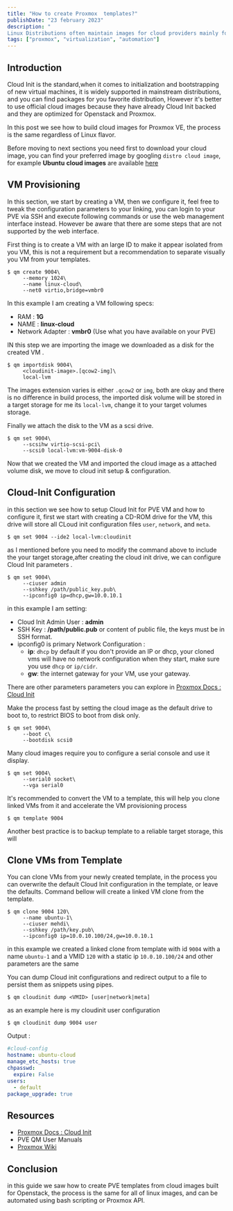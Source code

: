 ```yaml
---
title: "How to create Proxmox  templates?"
publishDate: "23 february 2023"
description: "
Linux Distributions often maintain images for cloud providers mainly for OpenStack, these images work in Proxmox too."
tags: ["proxmox", "virtualization", "automation"]
---
```


## Introduction

Cloud Init is the standard,when it comes to initialization and bootstrapping of new virtual machines, it is widely supported in mainstream distributions, and you can find packages for you favorite distribution, However it's better to use official cloud images because they have already Cloud Init backed and they are optimized for Openstack and Proxmox.

In this post we see how to build cloud images for Proxmox VE, the process is the same regardless of Linux flavor.

Before moving to next sections you need first to download your cloud image, you can find your preferred image by googling `distro cloud image`, for example **Ubuntu** **cloud images** are available [here](https://cloud-images.ubuntu.com)

## VM Provisioning

In this section, we start by creating a VM, then we configure it, feel free to tweak the configuration parameters to your linking, you can login to your PVE via SSH and execute following commands or use the web management interface instead. However be aware that there are some steps that are not supported by the web interface.

First thing is to create a VM with an large ID to make it appear isolated from you VM, this is not a requirement but a recommendation to separate visually you VM from your templates.

```shell
$ qm create 9004\
     --memory 1024\
     --name linux-cloud\
     --net0 virtio,bridge=vmbr0
```

In this example I am creating a VM following specs:

- RAM : **1G**
- NAME : **linux-cloud**
- Network Adapter : **vmbr0** (Use what you have available on your PVE)

IN this step we are importing the image we downloaded as a disk for the created VM .

```shell
$ qm importdisk 9004\
     <cloudinit-image>.[qcow2-img]\
     local-lvm
```

The images extension varies is either `.qcow2` or `img`, both are okay and there is no difference in build process, the imported disk volume will be stored in a target storage for me its `local-lvm`, change it to your target volumes storage.

Finally we attach the disk to the VM as a scsi drive.

```shell
$ qm set 9004\
     --scsihw virtio-scsi-pci\
     --scsi0 local-lvm:vm-9004-disk-0
```

Now that we created the VM and imported the cloud image as a attached volume disk, we move to cloud init setup & configuration.

## Cloud-Init Configuration

in this section we see how to setup Cloud Init for PVE VM and how to configure it, first we start with creating a CD-ROM drive for the VM, this drive will store all CLoud init configuration files `user`, `network`, and `meta`.

```shell
$ qm set 9004 --ide2 local-lvm:cloudinit
```

as I mentioned before you need to modify the command above to include the your target storage,after creating the cloud init drive, we can configure Cloud Init parameters .

```shell
$ qm set 9004\
     --ciuser admin
     --sshkey /path/public_key.pub\
     --ipconfig0 ip=dhcp,gw=10.0.10.1
```

in this example I am setting:

- Cloud Init Admin User : **admin**
- SSH Key : **/path/public.pub** or content of public file, the keys must be in SSH format.
- ipconfig0 is primary Network Configuration :
  - **ip**: `dhcp` by default if you don't provide an IP or dhcp, your cloned vms will have no network configuration when they start, make sure you use `dhcp` or `ip/cidr`.
  - **gw**: the internet gateway for your VM, use your gateway.

There are other parameters parameters you can explore in [Proxmox Docs : Cloud Init](https://pve.proxmox.com/pve-docs/chapter-qm.html#qm_cloud_init)

Make the process fast by setting the cloud image as the default drive to boot to, to restrict BIOS to boot from disk only.

```shell
$ qm set 9004\
     --boot c\
     --bootdisk scsi0
```

Many cloud images require you to configure a serial console and use it display.

```shell
$ qm set 9004\
     --serial0 socket\
     --vga serial0
```

It's recommended to convert the VM to a template, this will help you clone linked VMs from it and accelerate the VM provisioning process

```shell
$ qm template 9004
```

Another best practice is to backup template to a reliable target storage, this will

## Clone VMs from Template

You can clone VMs from your newly created template, in the process you can overwrite the default Cloud Init configuration in the template, or leave the defaults. Command bellow will create a linked VM clone from the template.

```shell
$ qm clone 9004 120\
     --name ubuntu-1\
     --ciuser mehdi\
     --sshkey /path/key.pub\
     --ipconfig0 ip=10.0.10.100/24,gw=10.0.10.1
```

in this example we created a linked clone from template with id `9004` with a name `ubuntu-1` and a VMID `120` with a static ip `10.0.10.100/24` and other parameters are the same

You can dump Cloud init configurations and redirect output to a file to persist them as snippets using pipes.

```shell
$ qm cloudinit dump <VMID> [user|network|meta]
```

as an example here is my cloudinit user configuration

```shell
$ qm cloudinit dump 9004 user
```

Output :

```yaml
#cloud-config
hostname: ubuntu-cloud
manage_etc_hosts: true
chpasswd:
  expire: False
users:
  - default
package_upgrade: true
```

## Resources

- [Proxmox Docs : Cloud Init](https://pve.proxmox.com/pve-docs/chapter-qm.html#qm_cloud_init)
- PVE QM User Manuals
- [Proxmox Wiki](https://pve.proxmox.com/wiki/Category:HOWTO)

## Conclusion

in this guide we saw how to create PVE templates from cloud images built for Openstack, the process is the same for all of linux images, and can be automated using bash scripting or Proxmox API.
